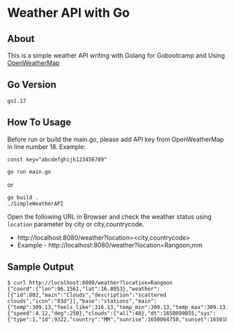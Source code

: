 # Weather API with Go

## About

This is a simple weather API writing with Golang for Gobootcamp and Using [OpenWeatherMap](https://openweathermap.org)

## Go Version

```
go1.17
```

## How To Usage
Before run or build the main.go, please add API key from OpenWeatherMap in line number 18.
Example:
```
const key="abcdefghijk123456789"
```

```
go run main.go
```
or
```
go build .
./SimpleWeatherAPI
```

Open the following URL in Browser and check the weather status using `location` parameter by city or city,countrycode.

- http://localhost:8080/weather?location=<city,countrycode>
- Example - http://localhost:8080/weather?location=Rangoon,mm


## Sample Output
```
$ curl http://localhost:8080/weather?location=Rangoon
{"coord":{"lon":96.1561,"lat":16.8053},"weather":[{"id":802,"main":"Clouds","description":"scattered clouds","icon":"03d"}],"base":"stations","main":{"temp":309.13,"feels_like":316.13,"temp_min":309.13,"temp_max":309.13,"pressure":1004,"humidity":52},"visibility":8000,"wind":{"speed":4.12,"deg":250},"clouds":{"all":40},"dt":1650099855,"sys":{"type":1,"id":9322,"country":"MM","sunrise":1650064758,"sunset":1650109848},"timezone":23400,"id":1298824,"name":"Yangon","cod":200}
```
